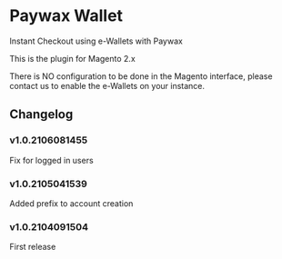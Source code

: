 # Paywax Wallet

Instant Checkout using e-Wallets with Paywax

This is the plugin for Magento 2.x

There is NO configuration to be done in the Magento interface, please contact us to enable the e-Wallets on your instance.

## Changelog

### v1.0.2106081455
Fix for logged in users
### v1.0.2105041539
Added prefix to account creation

### v1.0.2104091504
First release
